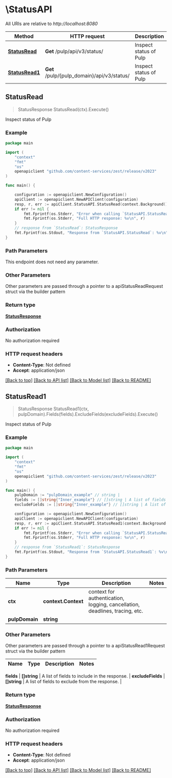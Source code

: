# \StatusAPI

All URIs are relative to *http://localhost:8080*

Method | HTTP request | Description
------------- | ------------- | -------------
[**StatusRead**](StatusAPI.md#StatusRead) | **Get** /pulp/api/v3/status/ | Inspect status of Pulp
[**StatusRead1**](StatusAPI.md#StatusRead1) | **Get** /pulp/{pulp_domain}/api/v3/status/ | Inspect status of Pulp



## StatusRead

> StatusResponse StatusRead(ctx).Execute()

Inspect status of Pulp



### Example

```go
package main

import (
    "context"
    "fmt"
    "os"
    openapiclient "github.com/content-services/zest/release/v2023"
)

func main() {

    configuration := openapiclient.NewConfiguration()
    apiClient := openapiclient.NewAPIClient(configuration)
    resp, r, err := apiClient.StatusAPI.StatusRead(context.Background()).Execute()
    if err != nil {
        fmt.Fprintf(os.Stderr, "Error when calling `StatusAPI.StatusRead``: %v\n", err)
        fmt.Fprintf(os.Stderr, "Full HTTP response: %v\n", r)
    }
    // response from `StatusRead`: StatusResponse
    fmt.Fprintf(os.Stdout, "Response from `StatusAPI.StatusRead`: %v\n", resp)
}
```

### Path Parameters

This endpoint does not need any parameter.

### Other Parameters

Other parameters are passed through a pointer to a apiStatusReadRequest struct via the builder pattern


### Return type

[**StatusResponse**](StatusResponse.md)

### Authorization

No authorization required

### HTTP request headers

- **Content-Type**: Not defined
- **Accept**: application/json

[[Back to top]](#) [[Back to API list]](../README.md#documentation-for-api-endpoints)
[[Back to Model list]](../README.md#documentation-for-models)
[[Back to README]](../README.md)


## StatusRead1

> StatusResponse StatusRead1(ctx, pulpDomain).Fields(fields).ExcludeFields(excludeFields).Execute()

Inspect status of Pulp



### Example

```go
package main

import (
    "context"
    "fmt"
    "os"
    openapiclient "github.com/content-services/zest/release/v2023"
)

func main() {
    pulpDomain := "pulpDomain_example" // string | 
    fields := []string{"Inner_example"} // []string | A list of fields to include in the response. (optional)
    excludeFields := []string{"Inner_example"} // []string | A list of fields to exclude from the response. (optional)

    configuration := openapiclient.NewConfiguration()
    apiClient := openapiclient.NewAPIClient(configuration)
    resp, r, err := apiClient.StatusAPI.StatusRead1(context.Background(), pulpDomain).Fields(fields).ExcludeFields(excludeFields).Execute()
    if err != nil {
        fmt.Fprintf(os.Stderr, "Error when calling `StatusAPI.StatusRead1``: %v\n", err)
        fmt.Fprintf(os.Stderr, "Full HTTP response: %v\n", r)
    }
    // response from `StatusRead1`: StatusResponse
    fmt.Fprintf(os.Stdout, "Response from `StatusAPI.StatusRead1`: %v\n", resp)
}
```

### Path Parameters


Name | Type | Description  | Notes
------------- | ------------- | ------------- | -------------
**ctx** | **context.Context** | context for authentication, logging, cancellation, deadlines, tracing, etc.
**pulpDomain** | **string** |  | 

### Other Parameters

Other parameters are passed through a pointer to a apiStatusRead1Request struct via the builder pattern


Name | Type | Description  | Notes
------------- | ------------- | ------------- | -------------

 **fields** | **[]string** | A list of fields to include in the response. | 
 **excludeFields** | **[]string** | A list of fields to exclude from the response. | 

### Return type

[**StatusResponse**](StatusResponse.md)

### Authorization

No authorization required

### HTTP request headers

- **Content-Type**: Not defined
- **Accept**: application/json

[[Back to top]](#) [[Back to API list]](../README.md#documentation-for-api-endpoints)
[[Back to Model list]](../README.md#documentation-for-models)
[[Back to README]](../README.md)

